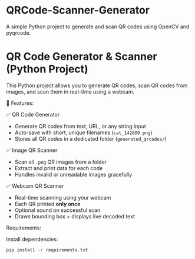 # QRCode-Scanner-Generator
A simple Python project to generate and scan QR codes using OpenCV and pyqrcode.
# QR Code Generator & Scanner (Python Project)

This Python project allows you to generate QR codes, scan QR codes from images, and scan them in real-time using a webcam.

📌 Features:

✅ QR Code Generator
- Generate QR codes from text, URL, or any string input
- Auto-save with short, unique filenames (`cat_142609.png`)
- Stores all QR codes in a dedicated folder (`generated_qrcodes/`)

✅ Image QR Scanner
- Scan all `.png` QR images from a folder
- Extract and print data for each code
- Handles invalid or unreadable images gracefully

 ✅ Webcam QR Scanner
- Real-time scanning using your webcam
- Each QR printed **only once**
- Optional sound on successful scan
- Draws bounding box + displays live decoded text

Requirements:

Install dependencies:

```bash
pip install -r requirements.txt
